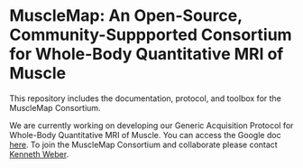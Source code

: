 # MuscleMap: An Open-Source, Community-Suppported Consortium for Whole-Body Quantitative MRI of Muscle

This repository includes the documentation, protocol, and toolbox for the MuscleMap Consortium.

We are currently working on developing our Generic Acquisition Protocol for Whole-Body Quantitative MRI of Muscle. You can access the Google doc [here](https://docs.google.com/document/d/1q7AAnPEr7Rj5gb9d_mLrRnAiav1f32J-RPswvOPk5xE/edit?usp=sharing). To join the MuscleMap Consortium and collaborate please contact [Kenneth Weber](mailto:kenweber@stanford.edu).

